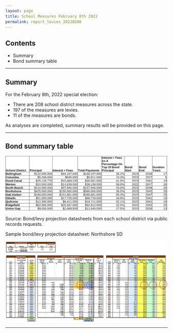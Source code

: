 ```yaml
---
layout: page
title: School Measures February 8th 2022
permalink: report_levies_20220208
---
```



## Contents
- Summary
- Bond summary table

___

## Summary

For the February 8th, 2022 special election:
- There are 208 school district measures across the state.
- 197 of the measures are levies.
- 11 of the measures are bonds.


As analyses are completed, summary results will be provided on this page.

___

## Bond summary table

![Bond summary table](pagesManual/LeviesReport/20220208/BondSummaryTable20220208Election.png "Bond summary table")

Source: Bond/levy projection datasheets from each school district via public records requests.

Sample bond/levy projection datasheet: Northshore SD

![Bond levy projection datasheet](pagesManual/LeviesReport/20220208/BondLevyProjectionDatasheetNorthshoreSD.png "Bond levy projection datasheet")


___



